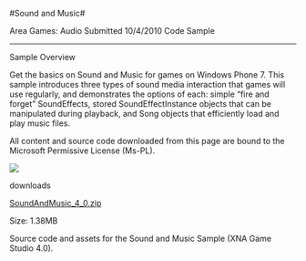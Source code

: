 #Sound and Music#

Area
Games: Audio
Submitted
10/4/2010
Code Sample

---

Sample Overview

Get the basics on Sound and Music for games on Windows Phone 7. This sample introduces three types of sound media interaction that games will use regularly, and demonstrates the options of each: simple “fire and forget” SoundEffects, stored SoundEffectInstance objects that can be manipulated during playback, and Song objects that efficiently load and play music files.


All content and source code downloaded from this page are bound to the Microsoft Permissive License (Ms-PL).

![](https://github.com/DDReaper/XNAGameStudio/blob/master/Images/musicAndSoundSample1.png)

 
downloads

[SoundAndMusic_4_0.zip](https://github.com/DDReaper/XNAGameStudio/blob/master/Samples/SoundAndMusic_4_0.zip?raw=true)

Size: 1.38MB

Source code and assets for the Sound and Music Sample (XNA Game Studio 4.0). 